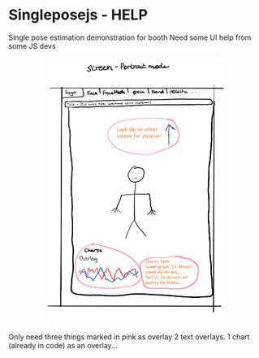 # Singleposejs - HELP
Single pose estimation demonstration for booth
Need some UI help from some JS devs

<p align="center">
  <img src="/screensketch2.png" width="350" title="hover text">
</p>

Only need three things marked in pink as overlay
2 text overlays. 
1 chart (already in code) as an overlay...

